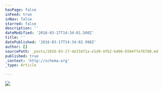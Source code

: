 ```yaml
---
hasPage: false
inFeed: true
inNav: false
starred: false
description: ''
dateModified: '2016-03-17T14:34:01.500Z'
title: ''
datePublished: '2016-03-17T14:34:02.998Z'
author: []
sourcePath: _posts/2016-03-17-de33471a-e1d9-4fb2-bd06-b504ffe78780.md
published: true
_context: 'http://schema.org'
_type: Article

---
```

![](https://the-grid-user-content.s3-us-west-2.amazonaws.com/c0d97c7f-fb3b-4773-84a7-f5642af491ad.jpg)